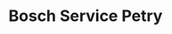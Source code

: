 ---
title: "Bosch Service Petry"
url: /hochheim-am-main/bosch-service-petry/
shop: Autowerkstatt
---